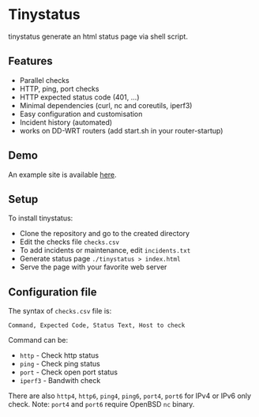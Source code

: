 # Tinystatus

tinystatus generate an html status page via shell script.

## Features

* Parallel checks
* HTTP, ping, port checks
* HTTP expected status code (401, ...)
* Minimal dependencies (curl, nc and coreutils, iperf3)
* Easy configuration and customisation
* Incident history (automated)
* works on DD-WRT routers (add start.sh in your router-startup)

## Demo

An example site is available [here](https://lab.bdro.fr/tinystatus/).

## Setup

To install tinystatus:

* Clone the repository and go to the created directory
* Edit the checks file `checks.csv`
* To add incidents or maintenance, edit `incidents.txt`
* Generate status page `./tinystatus > index.html`
* Serve the page with your favorite web server

## Configuration file

The syntax of `checks.csv` file is:
```
Command, Expected Code, Status Text, Host to check
```

Command can be:
* `http` - Check http status
* `ping` - Check ping status 
* `port` - Check open port status
* `iperf3` - Bandwith check

There are also `http4`, `http6`, `ping4`, `ping6`, `port4`, `port6` for IPv4 or IPv6 only check.
Note: `port4` and `port6` require OpenBSD `nc` binary.
